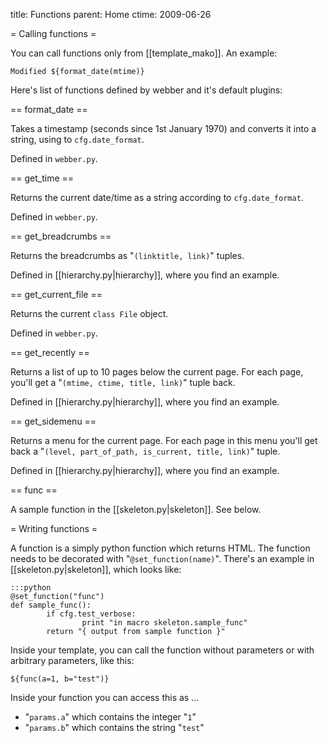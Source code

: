 title: Functions
parent: Home
ctime: 2009-06-26

= Calling functions =

You can call functions only from [[template_mako]]. An example:

	Modified ${format_date(mtime)}

Here's list of functions defined by webber and it's default plugins:


== format_date ==

Takes a timestamp (seconds since 1st January 1970) and converts it into
a string, using to `cfg.date_format`.

Defined in `webber.py`.


== get_time ==

Returns the current date/time as a string according to `cfg.date_format`.

Defined in `webber.py`.


== get_breadcrumbs ==

Returns the breadcrumbs as "`(linktitle, link)`" tuples.

Defined in [[hierarchy.py|hierarchy]], where you find an example.


== get_current_file ==

Returns the current `class File` object.

Defined in `webber.py`.


== get_recently ==

Returns a list of up to 10 pages below the current page. For each
page, you'll get a "`(mtime, ctime, title, link)`" tuple back.

Defined in [[hierarchy.py|hierarchy]], where you find an example.


== get_sidemenu ==

Returns a menu for the current page. For each page in this menu you'll
get back a "`(level, part_of_path, is_current, title, link)`" tuple.

Defined in [[hierarchy.py|hierarchy]], where you find an example.


== func ==

A sample function in the [[skeleton.py|skeleton]]. See below.


= Writing functions =

A function is a simply python function which returns HTML. The function needs
to be decorated with "`@set_function(name)`". There's an example in
[[skeleton.py|skeleton]], which looks like:

	:::python
	@set_function("func")
	def sample_func():
	        if cfg.test_verbose:
        	        print "in macro skeleton.sample_func"
	        return "{ output from sample function }"

Inside your template, you can call the function without parameters or
with arbitrary parameters, like this:

	${func(a=1, b="test")}

Inside your function you can access this as ...

* "`params.a`" which contains the integer "`1`"
* "`params.b`" which contains the string "`test`"

